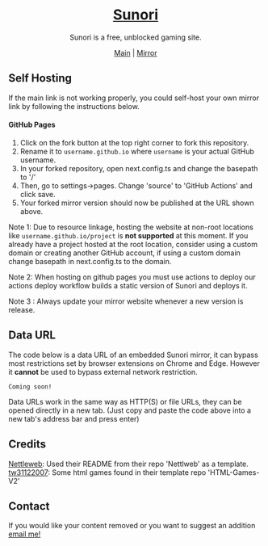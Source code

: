 <div align="center"><a href="https://sunori.org/" target="_blank" rel="noopener nofollow"><h1>Sunori</h1></a></div>

<p align="center">Sunori is a free, unblocked gaming site.</p>

<div align="center"><a href="https://sunori.org/" target="_blank">Main</a>     |     <a href="https://alt.sunori.org/" target="_blank">Mirror</a></div>

## Self Hosting
If the main link is not working properly, you could self-host your own mirror link by following the instructions below.

#### GitHub Pages
1. Click on the fork button at the top right corner to fork this repository.
2. Rename it to `username.github.io` where `username` is your actual GitHub username.
3. In your forked repository, open next.config.ts and change the basepath to '/'
4. Then, go to settings->pages. Change 'source' to 'GitHub Actions' and click save.
5. Your forked mirror version should now be published at the URL shown above.

Note 1: Due to resource linkage, hosting the website at non-root locations like `username.github.io/project` is **not supported** at this moment. If you already have a project hosted at the root location, consider using a custom domain or creating another GitHub account, if using a custom domain change basepath in next.config.ts to the domain.

Note 2: When hosting on github pages you must use actions to deploy our actions deploy workflow builds a static version of Sunori and deploys it.

Note 3 : Always update your mirror website whenever a new version is release.

## Data URL
The code below is a data URL of an embedded Sunori mirror, it can bypass most restrictions set by browser extensions on Chrome and Edge. However it **cannot** be used to bypass external network restriction.

```
Coming soon!
```
Data URLs work in the same way as HTTP(S) or file URLs, they can be opened directly in a new tab. (Just copy and paste the code above into a new tab's address bar and press enter)

## Credits
[Nettleweb](https://github.com/nettleweb/): Used their README from their repo 'Nettlweb' as a template.<br>
[tw31122007](https://github.com/tw31122007/): Some html games found in their template repo 'HTML-Games-V2'

## Contact
If you would like your content removed or you want to suggest an addition <a target="_blank" href="mailto:skj0nes2@outlook.com">email me!</a>
